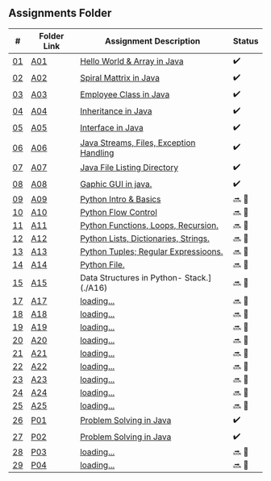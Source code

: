 ## Assignments Folder

|      #      | Folder Link  | Assignment Description                           | Status             |
| :---------: | ------------ | ------------------------------------------------ | ------------------ |
| [01](./A01) | [A01](./A01) | [Hello World & Array in Java](./A01)             | :heavy_check_mark: |
| [02](./A02) | [A02](./A02) | [Spiral Mattrix in Java](./A02)                  | :heavy_check_mark: |
| [03](./A03) | [A03](./A03) | [Employee Class in Java](./A03)                  | :heavy_check_mark: |
| [04](./A04) | [A04](./A04) | [Inheritance in Java](./A04)                     | :heavy_check_mark: |
| [05](./A05) | [A05](./A05) | [Interface in Java](./A05)                       | :heavy_check_mark: |
| [06](./A06) | [A06](./A06) | [Java Streams, Files, Exception Handling](./A06) | :heavy_check_mark: |
| [07](./A07) | [A07](./A07) | [Java File Listing Directory](./A07)             | :heavy_check_mark: |
| [08](./A08) | [A08](./A08) | [Gaphic GUI in java.](./A08)                     | :heavy_check_mark: |
| [09](./A09) | [A09](./A09) | [Python Intro & Basics](./A09)                   | :soon: 🔴           |
| [10](./A10) | [A10](./A10) | [Python Flow Control](./A10)                     | :soon: 🔴           |
| [11](./A11) | [A11](./A11) | [Python Functions, Loops, Recursion.](./A11)     | :soon: 🔴           |
| [12](./A12) | [A12](./A12) | [Python Lists, Dictionaries, Strings.](./A12)    | :soon: 🔴           |
| [13](./A13) | [A13](./A13) | [Python Tuples; Regular Expressioons.](./A13)    | :soon: 🔴           |
| [14](./A14) | [A14](./A14) | [Python File.](./A14)                            | :soon: 🔴           |
| [15](./A15) | [A15](./A15) |Data Structures in Python- Stack.](./A16)                              | :soon: 🔴           |
| [17](./A17) | [A17](./A17) | [loading...](./A17)                              | :soon: 🔴           |
| [18](./A18) | [A18](./A18) | [loading...](./A18)                              | :soon: 🔴           |
| [19](./A19) | [A19](./A19) | [loading...](./A19)                              | :soon: 🔴           |
| [20](./A20) | [A20](./A20) | [loading...](./A20)                              | :soon: 🔴           |
| [21](./A21) | [A21](./A21) | [loading...](./A21)                              | :soon: 🔴           |
| [22](./A22) | [A22](./A22) | [loading...](./A22)                              | :soon: 🔴           |
| [23](./A23) | [A23](./A23) | [loading...](./A23)                              | :soon: 🔴           |
| [24](./A24) | [A24](./A24) | [loading...](./A24)                              | :soon: 🔴           |
| [25](./A25) | [A25](./A25) | [loading...](./A25)                              | :soon: 🔴           |
| [26](./P01) | [P01](./P01) | [Problem Solving in Java](./P01)                 | :heavy_check_mark: |
| [27](./P02) | [P02](./P02) | [Problem Solving in Java](./P02)                 | :heavy_check_mark: |
| [28](./P03) | [P03](./P03) | [loading...](./P03)                              | :soon: 🔴           |
| [29](./P04) | [P04](./P04) | [loading...](./P04)                              | :soon: 🔴           |
